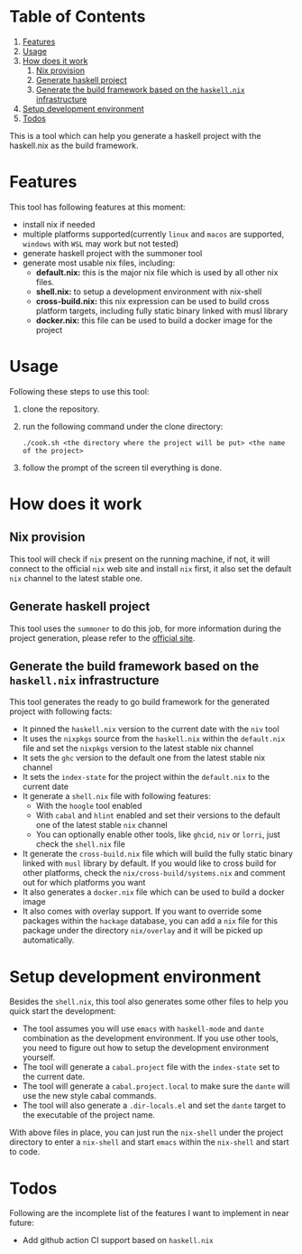 
# Table of Contents

1.  [Features](#org0ce9921)
2.  [Usage](#orgf31d4f8)
3.  [How does it work](#orgbe73345)
    1.  [Nix provision](#org5a91586)
    2.  [Generate haskell project](#orgb570b52)
    3.  [Generate the build framework based on the `haskell.nix` infrastructure](#orgfd77158)
4.  [Setup development environment](#org15310b0)
5.  [Todos](#org7e9afa5)

This is a tool which can help you generate a haskell project with the haskell.nix as the build framework.


<a id="org0ce9921"></a>

# Features

This tool has following features at this moment:

-   install nix if needed
-   multiple platforms supported(currently `linux` and `macos` are supported, `windows` with `WSL` may work but not tested)
-   generate haskell project with the summoner tool
-   generate most usable nix files, including:
    -   **default.nix:** this is the major nix file which is used by all other nix files.
    -   **shell.nix:** to setup a development environment with nix-shell
    -   **cross-build.nix:** this nix expression can be used to build cross platform targets, including fully static binary linked with musl library
    -   **docker.nix:** this file can be used to build a docker image for the project


<a id="orgf31d4f8"></a>

# Usage

Following these steps to use this tool:

1.  clone the repository.
2.  run the following command under the clone directory:
    
        ./cook.sh <the directory where the project will be put> <the name of the project>
3.  follow the prompt of the screen til everything is done.


<a id="orgbe73345"></a>

# How does it work


<a id="org5a91586"></a>

## Nix provision

This tool will check if `nix` present on the running machine, if not, it will connect to the official `nix` web site and install `nix` first, it also set the default `nix` channel to the latest stable one.


<a id="orgb570b52"></a>

## Generate haskell project

This tool uses the `summoner` to do this job, for more information during the project generation, please refer to the [official site](https://github.com/kowainik/summoner).


<a id="orgfd77158"></a>

## Generate the build framework based on the `haskell.nix` infrastructure

This tool generates the ready to go build framework for the generated project with following facts:

-   It pinned the `haskell.nix` version to the current date with the `niv` tool
-   It uses the `nixpkgs` source from the `haskell.nix` within the `default.nix` file and set the `nixpkgs` version to the latest stable nix channel
-   It sets the `ghc` version to the default one from the latest stable nix channel
-   It sets the `index-state` for the project within the `default.nix` to the current date
-   It generate a `shell.nix` file with following features:
    -   With the `hoogle` tool enabled
    -   With `cabal` and `hlint` enabled and set their versions to the default one of the latest stable `nix` channel
    -   You can optionally enable other tools, like `ghcid`, `niv` or `lorri`, just check the `shell.nix` file
-   It generate the `cross-build.nix` file which will build the fully static binary linked with `musl` library by default. If you would like to cross build for other platforms, check the `nix/cross-build/systems.nix` and comment out for which platforms you want
-   It also generates a `docker.nix` file which can be used to build a docker image
-   It also comes with overlay support. If you want to override some packages within the `hackage` database, you can add a `nix` file for this package under the directory `nix/overlay` and it will be picked up automatically.


<a id="org15310b0"></a>

# Setup development environment

Besides the `shell.nix`, this tool also generates some other files to help you quick start the development:

-   The tool assumes you will use `emacs` with `haskell-mode` and `dante` combination as the development environment. If you use other tools, you need to figure out how to setup the development environment yourself.
-   The tool will generate a `cabal.project` file with the `index-state` set to the current date.
-   The tool will generate a `cabal.project.local` to make sure the `dante` will use the new style cabal commands.
-   The tool will also generate a `.dir-locals.el` and set the `dante` target to the executable of the project name.

With above files in place, you can just run the `nix-shell` under the project directory to enter a `nix-shell` and start `emacs` within the `nix-shell` and start to code.


<a id="org7e9afa5"></a>

# Todos

Following are the incomplete list of the features I want to implement in near future:

-   Add github action CI support based on `haskell.nix`

